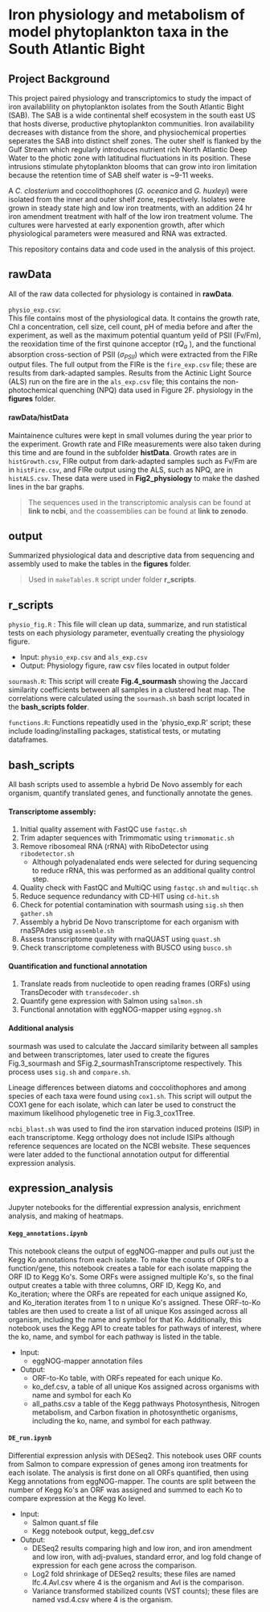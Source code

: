 # Iron physiology and metabolism of model phytoplankton taxa in the South Atlantic Bight

## Project Background

This project paired physiology and transcriptomics to study the impact of iron availablility on phytoplankton isolates from the South Atlantic Bight (SAB). The SAB is a wide continental shelf ecosystem in the south east US that hosts diverse, productive phytoplankton communities. Iron availability decreases with distance from the shore, and physiochemical properties seperates the SAB into distinct shelf zones. The outer shelf is flanked by the Gulf Stream which regularly introduces nutrient rich North Atlantic Deep Water to the photic zone with latitudinal fluctuations in its position. These intrusions stimulate phytoplankton blooms that can grow into iron limitation because the retention time of SAB shelf water is ~9-11 weeks. 

A <i>C. closterium</i> and coccolithophores (<i>G. oceanica</i> and <i>G. huxleyi</i>) were isolated from the inner and outer shelf zone, respectively. Isolates were grown in steady state high and low iron treatments, with an addition 24 hr iron amendment treatment with half of the low iron treatment volume. The cultures were harvested at early exponention growth, after which physiological parameters were measured and RNA was extracted. 

This repository contains data and code used in the analysis of this project. 

## rawData 

All of the raw data collected for physiology is contained in **rawData**. 

`physio_exp.csv`:   
This file contains most of the physiological data. It contains the growth rate, Chl a concentration, cell size, cell count, pH of media before and after the experiment, as well as the maximum potential quantum yeild of PSII (Fv/Fm), the reoxidation time of the first quinone acceptor ($\tau Q_a$ ), and the functional absorption cross-section of PSII ($\sigma_{PSII}$) which were extracted from the FIRe output files. The full output from the FIRe is the `fire_exp.csv` file; these are results from dark-adapted samples. Results from the Actinic Light Source (ALS) run on the fire are in the `als_exp.csv` file; this contains the non-photochemical quenching (NPQ) data used in Figure 2F. physiology in the **figures** folder. 

#### rawData/histData

Maintainence cultures were kept in small volumes during the year prior to the experiment. Growth rate and FIRe measurements were also taken during this time and are found in the subfolder **histData**. Growth rates are in `histGrowth.csv`, FIRe output from dark-adapted samples such as Fv/Fm are in `histFire.csv`, and FIRe output using the ALS, such as NPQ, are in `histALS.csv`. These data were used in **Fig2_physiology** to make the dashed lines in the bar graphs.

>The sequences used in the transcriptomic analysis can be found at **link to ncbi**, and the coassemblies can be found at **link to zenodo**. 

## output

Summarized physiological data and descriptive data from sequencing and assembly used to make the tables in the **figures** folder. 
>Used in `makeTables.R` script under folder **r_scripts**. 

## r_scripts

 `physio_fig.R` :
 This file will clean up data, summarize, and run statistical tests on each physiology parameter, eventually creating the physiology figure.
 - Input: `physio_exp.csv` and `als_exp.csv`
 - Output: Physiology figure, raw csv files located in output folder

`sourmash.R`:
This script will create **Fig.4_sourmash** showing the Jaccard similarity coefficients between all samples in a clustered heat map. The correlations were calculated using the `sourmash.sh` bash script located in the **bash_scripts folder**.

`functions.R`: 
Functions repeatidly used in the 'physio_exp.R' script; these include loading/installing packages, statistical tests, or mutating dataframes. 

## bash_scripts

All bash scripts used to assemble a hybrid De Novo assembly for each organism, quantify translated genes, and functionally annotate the genes. 

#### Transcriptome assembly:

1. Initial quality assement with FastQC use `fastqc.sh`
2. Trim adapter sequences with Trimmomatic using `trimmomatic.sh`
3. Remove ribosomeal RNA (rRNA) with RiboDetector using `ribodetector.sh`
    - Although polyadenalated ends were selected for during sequencing to reduce rRNA, this was performed as an additional quality control step.
4. Quality check with FastQC and MultiQC using `fastqc.sh` and `multiqc.sh`
5. Reduce sequence redundancy with CD-HIT using `cd-hit.sh`
6. Check for potential contamination with sourmash using `sig.sh` then `gather.sh`
7. Assembly a hybrid De Novo transcriptome for each organism with rnaSPAdes usig `assemble.sh`
8. Assess transcriptome quality with rnaQUAST using `quast.sh`
9. Check transcriptome completeness with BUSCO using `busco.sh`

#### Quantification and functional annotation

1. Translate reads from nucleotide to open reading frames (ORFs) using TransDecoder with `transdecoder.sh`
2. Quantify gene expression with Salmon using `salmon.sh`
3. Functional annotation with eggNOG-mapper using `eggnog.sh`

#### Additional analysis

sourmash was used to calculate the Jaccard similarity between all samples and between transcriptomes, later used to create the figures Fig.3_sourmash and SFig.2_sourmashTranscriptome respectively. This process uses `sig.sh` and `compare.sh`. 

Lineage differences between diatoms and coccolithophores and among species of each taxa were found using `cox1.sh`. This script will output the COX1 gene for each isolate, which can later be used to construct the maximum likelihood phylogenetic tree in Fig.3_cox1Tree. 

`ncbi_blast.sh` was used to find the iron starvation induced proteins (ISIP) in each transcriptome. Kegg orthology does not include ISIPs although reference sequences are located on the NCBI website. These sequences were later added to the functional annotation output for differential expression analysis. 

## expression_analysis

Jupyter notebooks for the differential expression analysis, enrichment analysis, and making of heatmaps.

#### `Kegg_annotations.ipynb`
This notebook cleans the output of eggNOG-mapper and pulls out just the Kegg Ko annotations from each isolate. To make the counts of ORFs to a function/gene, this notebook creates a table for each isolate mapping the ORF ID to Kegg Ko's. Some ORFs were assigned multiple Ko's, so the final output creates a table with three columns, ORF ID, Kegg Ko, and Ko_iteration; where the ORFs are repeated for each unique assigned Ko, and Ko_iteration iterates from 1 to n unique Ko's assigned. These ORF-to-Ko tables are then used to create a list of all unique Kos assinged across all organism, including the name and symbol for that Ko. Additionally, this notebook uses the Kegg API to create tables for pathways of interest, where the ko, name, and symbol for each pathway is listed in the table. 
- Input:
  - eggNOG-mapper annotation files
- Output:
  - ORF-to-Ko table, with ORFs repeated for each unique Ko.
  - ko_def.csv, a table of all unique Kos assigned across organisms with name and symbol for each Ko
  - all_paths.csv a table of the Kegg pathways Photosynthesis, Nitrogen metabolism, and Carbon fixation in photosynthetic organisms, including the ko, name, and symbol for each pathway.

#### `DE_run.ipynb`
Differential expression anlysis with DESeq2. This notebook uses ORF counts from Salmon to compare expression of genes among iron treatments for each isolate. The analysis is first done on all ORFs quantified, then using Kegg annotations from eggNOG-mapper. The counts are split between the number of Kegg Ko's an ORF was assigned and summed to each Ko to compare expression at the Kegg Ko level.
- Input:
  - Salmon quant.sf file
  - Kegg notebook output, kegg_def.csv
- Output:
  - DESeq2 results comparing high and low iron, and iron amendment and low iron, with adj-pvalues, standard error, and log fold change of expression for each gene across the comparison.
  - Log2 fold shrinkage of DESeq2 results; these files are named lfc.4.Avl.csv where 4 is the organism and Avl is the comparison.
  - Variance transformed stabilized counts (VST counts); these files are named vsd.4.csv where 4 is the organism.
 
  









